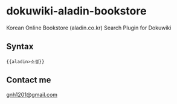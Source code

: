# dokuwiki-aladin-bookstore
Korean Online Bookstore (aladin.co.kr) Search Plugin for Dokuwiki

## Syntax
```
{{aladin>소설}}
```
## Contact me
gnh1201@gmail.com
